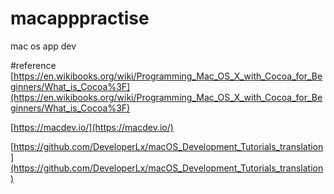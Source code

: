 # macapppractise
mac os app dev

#reference
[https://en.wikibooks.org/wiki/Programming_Mac_OS_X_with_Cocoa_for_Beginners/What_is_Cocoa%3F](https://en.wikibooks.org/wiki/Programming_Mac_OS_X_with_Cocoa_for_Beginners/What_is_Cocoa%3F)

[https://macdev.io/](https://macdev.io/)

[https://github.com/DeveloperLx/macOS_Development_Tutorials_translation](https://github.com/DeveloperLx/macOS_Development_Tutorials_translation)
